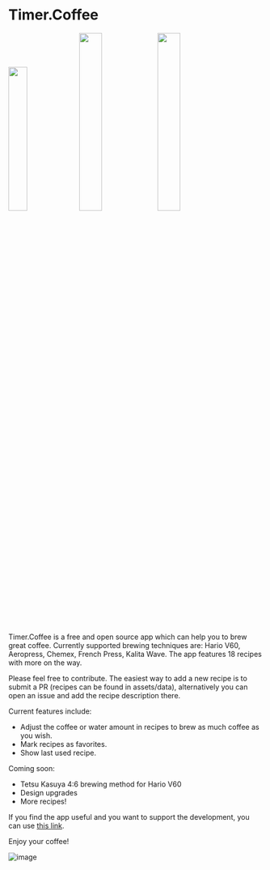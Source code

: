 # Timer.Coffee

[<img src="https://www.timer.coffee/images/app-store-badge.png" width="27%">](https://apple.co/42WfmtI) [<img src="https://www.timer.coffee/images/google-play-badge.png" width="30%">](https://play.google.com/store/apps/details?id=com.coffee.timer) [<img src="https://www.timer.coffee/images/web-app-badge.png" width="30%">](https://app.timer.coffee)

Timer.Coffee is a free and open source app which can help you to brew great coffee. Currently supported brewing techniques are: Hario V60, Aeropress, Chemex, French Press, Kalita Wave. The app features 18 recipes with more on the way.

Please feel free to contribute. The easiest way to add a new recipe is to submit a PR (recipes can be found in assets/data), alternatively you can open an issue and add the recipe description there.

Current features include:
- Adjust the coffee or water amount in recipes to brew as much coffee as you wish.
- Mark recipes as favorites.
- Show last used recipe.

Coming soon:
- Tetsu Kasuya 4:6 brewing method for Hario V60
- Design upgrades
- More recipes!

If you find the app useful and you want to support the development, you can use [this link](https://www.buymeacoffee.com/timercoffee).

Enjoy your coffee!

![image](https://www.timer.coffee/images/body-image.webp)

